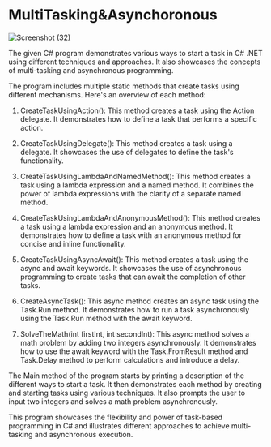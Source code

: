 # MultiTasking&Asynchoronous

![Screenshot (32)](https://github.com/alif-dot/MultiTasking_Asynchoronous_inC-Sharp/assets/62230465/14eae005-26b9-487d-a3e1-f24898f42dc9)

The given C# program demonstrates various ways to start a task in C# .NET using different techniques and approaches. It also showcases the concepts of multi-tasking and asynchronous programming.

The program includes multiple static methods that create tasks using different mechanisms. Here's an overview of each method:

1. CreateTaskUsingAction(): This method creates a task using the Action delegate. It demonstrates how to define a task that performs a specific action.

2. CreateTaskUsingDelegate(): This method creates a task using a delegate. It showcases the use of delegates to define the task's functionality.

3. CreateTaskUsingLambdaAndNamedMethod(): This method creates a task using a lambda expression and a named method. It combines the power of lambda expressions with the clarity of a separate named method.

4. CreateTaskUsingLambdaAndAnonymousMethod(): This method creates a task using a lambda expression and an anonymous method. It demonstrates how to define a task with an anonymous method for concise and inline functionality.

5. CreateTaskUsingAsyncAwait(): This method creates a task using the async and await keywords. It showcases the use of asynchronous programming to create tasks that can await the completion of other tasks.

6. CreateAsyncTask(): This async method creates an async task using the Task.Run method. It demonstrates how to run a task asynchronously using the Task.Run method with the await keyword.

7. SolveTheMath(int firstInt, int secondInt): This async method solves a math problem by adding two integers asynchronously. It demonstrates how to use the await keyword with the Task.FromResult method and Task.Delay method to perform calculations and introduce a delay.

The Main method of the program starts by printing a description of the different ways to start a task. It then demonstrates each method by creating and starting tasks using various techniques. It also prompts the user to input two integers and solves a math problem asynchronously.

This program showcases the flexibility and power of task-based programming in C# and illustrates different approaches to achieve multi-tasking and asynchronous execution.
